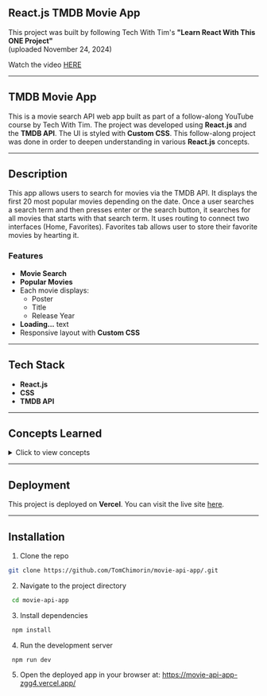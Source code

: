 ## React.js TMDB Movie App

This project was built by following Tech With Tim's **"Learn React With This ONE Project"**  
(uploaded November 24, 2024)

Watch the video [HERE](https://www.youtube.com/watch?v=G6D9cBaLViA&ab_channel=TechWithTim)

---

## TMDB Movie App

This is a movie search API web app built as part of a follow-along YouTube course by Tech With Tim. The project was developed using **React.js** and the **TMDB API**. The UI is styled with **Custom CSS**. This follow-along project was done in order to deepen understanding in various **React.js** concepts. 

---

## Description

This app allows users to search for movies via the TMDB API. It displays the first 20 most popular movies depending on the date. Once a user searches a search term and then presses enter or the search button, it searches for all movies that starts with that search term. It uses routing to connect two interfaces (Home, Favorites). Favorites tab allows user to store their favorite movies by hearting it.

### Features
- **Movie Search** 
- **Popular Movies**
- Each movie displays:
  - Poster
  - Title
  - Release Year
- **Loading...** text
-  Responsive layout with **Custom CSS**

---

## Tech Stack

- **React.js**
- **CSS**
- **TMDB API**

---

## Concepts Learned

<details>
<summary>Click to view concepts</summary>

- Custom external CSS set up
- React hooks:  
  - `useState`  
  - `useEffect`   
- Working with third-party APIs (TMDB)  
- Routing different pages in App.jsx
- Handling API errors with try/catch blocks  

</details>

---

## Deployment

This project is deployed on **Vercel**. You can visit the live site [here](https://movie-api-app-zgg4.vercel.app/).

---

## Installation

1. Clone the repo  
```bash
git clone https://github.com/TomChimorin/movie-api-app/.git
```

2. Navigate to the project directory 
  ```bash
   cd movie-api-app
  ```

3. Install dependencies
  ```bash
   npm install
  ```
4. Run the development server
  ```bash
   npm run dev
  ```
5. Open the deployed app in your browser at: https://movie-api-app-zgg4.vercel.app/
